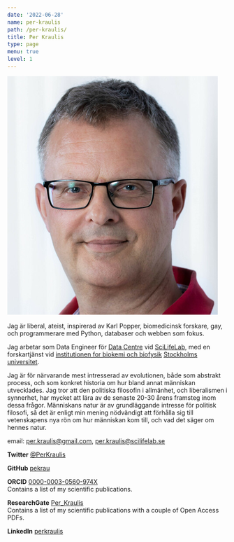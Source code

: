 ```yaml
---
date: '2022-06-28'
name: per-kraulis
path: /per-kraulis/
title: Per Kraulis
type: page
menu: true
level: 1
---
```

![Per Kraulis](/files/Per_Kraulis_2019-06-25.jpg "Per Kraulis")

Jag är liberal, ateist, inspirerad av Karl Popper, biomedicinsk forskare, gay, och programmerare med Python, databaser och webben som fokus.

Jag arbetar som Data Engineer för [Data Centre](https://www.scilifelab.se/data/)
vid [SciLifeLab](https://www.scilifelab.se/), med en forskartjänst vid [institutionen for biokemi och biofysik](http://www.dbb.su.se/) [Stockholms universitet](http://www.su.se/).

Jag är för närvarande mest intresserad av evolutionen, både som abstrakt process, och som konkret historia om hur bland annat människan utvecklades. Jag tror att den politiska filosofin i allmänhet, och liberalismen i synnerhet, har mycket att lära av de senaste 20-30 årens framsteg inom dessa frågor. Människans natur är av grundläggande intresse för politisk filosofi, så det är enligt min mening nödvändigt att förhålla sig till vetenskapens nya rön om hur människan kom till, och vad det säger om hennes natur.

email: per.kraulis@gmail.com, per.kraulis@scilifelab.se

**Twitter** [@PerKraulis](https://twitter.com/PerKraulis)

**GitHub** [pekrau](https://github.com/pekrau)

**ORCID** [0000-0003-0560-974X](https://orcid.org/0000-0003-0560-974X)  
Contains a list of my scientific publications.

**ResearchGate** [Per_Kraulis](https://www.researchgate.net/profile/Per_Kraulis)  
Contains a list of my scientific publications with a couple of Open Access PDFs.

**LinkedIn** [perkraulis](https://www.linkedin.com/in/perkraulis)
